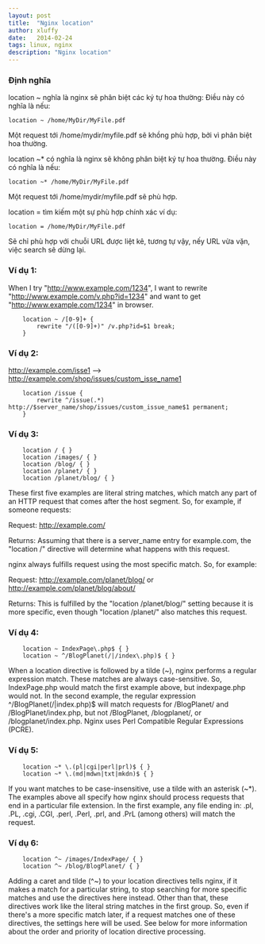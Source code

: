 ```yaml
---
layout: post
title:  "Nginx location"
author: xluffy
date:   2014-02-24
tags: linux, nginx
description: "Nginx location"
---
```


### Định nghĩa

location ~ nghĩa là nginx sẽ phân biệt các ký tự hoa thường:
Điều này có nghĩa là nếu:

    location ~ /home/MyDir/MyFile.pdf

Một request tới /home/mydir/myfile.pdf sẽ khồng phù hợp, bởi vì phân biệt hoa thường.

location ~* có nghĩa là nginx sẽ không phân biệt ký tự hoa thường.
Điều này có nghĩa là nếu:

    location ~* /home/MyDir/MyFile.pdf

Một request tới /home/mydir/myfile.pdf sẽ phù hợp.

location = tìm kiếm một sự phù hợp chính xác
ví dụ:

    location = /home/MyDir/MyFile.pdf

Sẽ chỉ phù hợp với chuỗi URL được liệt kê, tương tự vậy, nếy URL vừa vặn, việc search sẽ dừng lại.

### Ví dụ 1:

When I try "http://www.example.com/1234", I want to rewrite "http://www.example.com/v.php?id=1234" 
and want to get "http://www.example.com/1234" in browser.

```
	location ~ /[0-9]+ {
		rewrite "/([0-9]+)" /v.php?id=$1 break;
	}
```

### Ví dụ 2:

http://example.com/isse1 --> http://example.com/shop/issues/custom_isse_name1

```
	location /issue {
		rewrite ^/issue(.*) http://$server_name/shop/issues/custom_issue_name$1 permanent;
	}
```	

### Ví dụ 3:

```
	location / { }
	location /images/ { }
	location /blog/ { }
	location /planet/ { }
	location /planet/blog/ { }
```

These first five examples are literal string matches, which match any part of an HTTP request that comes after the host segment. So, for example, if someone requests:

Request: http://example.com/

Returns: Assuming that there is a server_name entry for example.com, the "location /" directive will determine what happens with this request.

nginx always fulfills request using the most specific match. So, for example:

Request: http://example.com/planet/blog/ or http://example.com/planet/blog/about/

Returns: This is fulfilled by the "location /planet/blog/" setting because it is more specific, even though "location /planet/" also matches this request.

### Ví dụ 4:

```
	location ~ IndexPage\.php$ { }
	location ~ ^/BlogPlanet(/|/index\.php)$ { }
```

When a location directive is followed by a tilde (~), nginx performs a regular expression match. These matches are always case-sensitive. So, IndexPage.php would match the first example above, but indexpage.php would not. In the second example, the regular expression ^/BlogPlanet(/|index\.php)$ will match requests for /BlogPlanet/ and /BlogPlanet/index.php, but not /BlogPlanet, /blogplanet/, or /blogplanet/index.php. Nginx uses Perl Compatible Regular Expressions (PCRE).


### Ví dụ 5:

```
	location ~* \.(pl|cgi|perl|prl)$ { }
	location ~* \.(md|mdwn|txt|mkdn)$ { }
```

If you want matches to be case-insensitive, use a tilde with an asterisk (~*). The examples above all specify how nginx should process requests that end in a particular file extension. In the first example, any file ending in: .pl, .PL, .cgi, .CGI, .perl, .Perl, .prl, and .PrL (among others) will match the request.

### Ví dụ 6:

```
	location ^~ /images/IndexPage/ { }
	location ^~ /blog/BlogPlanet/ { }
```

Adding a caret and tilde (^~) to your location directives tells nginx, if it makes a match for a particular string, to stop searching for more specific matches and use the directives here instead. Other than that, these directives work like the literal string matches in the first group. So, even if there's a more specific match later, if a request matches one of these directives, the settings here will be used. See below for more information about the order and priority of location directive processing.







